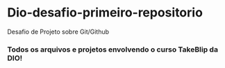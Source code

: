 # Dio-desafio-primeiro-repositorio
Desafio de Projeto sobre Git/Github

### Todos os arquivos e projetos envolvendo o curso TakeBlip da DIO! 

